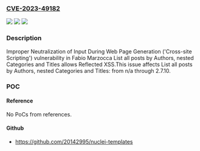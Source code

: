 ### [CVE-2023-49182](https://cve.mitre.org/cgi-bin/cvename.cgi?name=CVE-2023-49182)
![](https://img.shields.io/static/v1?label=Product&message=List%20all%20posts%20by%20Authors%2C%20nested%20Categories%20and%20Titles&color=blue)
![](https://img.shields.io/static/v1?label=Version&message=n%2Fa%3C%3D%202.7.10%20&color=brighgreen)
![](https://img.shields.io/static/v1?label=Vulnerability&message=CWE-79%20Improper%20Neutralization%20of%20Input%20During%20Web%20Page%20Generation%20('Cross-site%20Scripting')&color=brighgreen)

### Description

Improper Neutralization of Input During Web Page Generation ('Cross-site Scripting') vulnerability in Fabio Marzocca List all posts by Authors, nested Categories and Titles allows Reflected XSS.This issue affects List all posts by Authors, nested Categories and Titles: from n/a through 2.7.10.

### POC

#### Reference
No PoCs from references.

#### Github
- https://github.com/20142995/nuclei-templates

